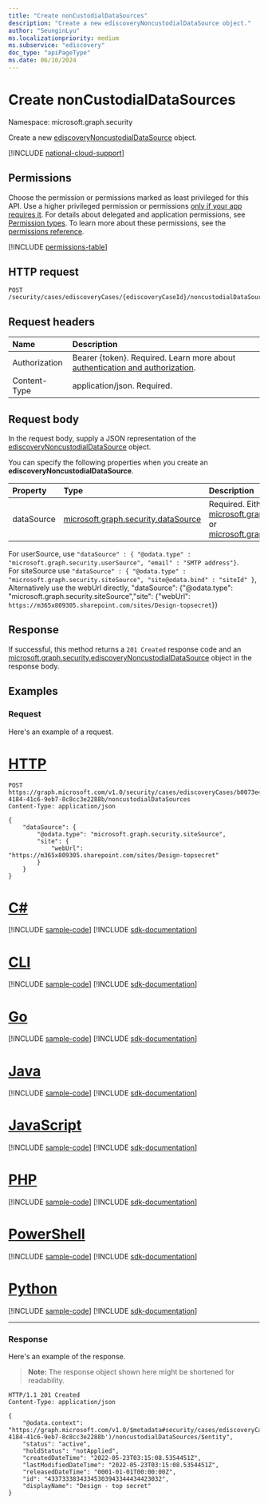 ```yaml
---
title: "Create nonCustodialDataSources"
description: "Create a new ediscoveryNoncustodialDataSource object."
author: "SeunginLyu"
ms.localizationpriority: medium
ms.subservice: "ediscovery"
doc_type: "apiPageType"
ms.date: 06/10/2024
---
```


# Create nonCustodialDataSources
Namespace: microsoft.graph.security

Create a new [ediscoveryNoncustodialDataSource](../resources/security-ediscoverynoncustodialdatasource.md) object.

[!INCLUDE [national-cloud-support](../../includes/global-us.md)]

## Permissions
Choose the permission or permissions marked as least privileged for this API. Use a higher privileged permission or permissions [only if your app requires it](/graph/permissions-overview#best-practices-for-using-microsoft-graph-permissions). For details about delegated and application permissions, see [Permission types](/graph/permissions-overview#permission-types). To learn more about these permissions, see the [permissions reference](/graph/permissions-reference).

<!-- { "blockType": "permissions", "name": "security_ediscoverycase_post_noncustodialdatasources" } -->
[!INCLUDE [permissions-table](../includes/permissions/security-ediscoverycase-post-noncustodialdatasources-permissions.md)]

## HTTP request

<!-- {
  "blockType": "ignored"
}
-->
``` http
POST /security/cases/ediscoveryCases/{ediscoveryCaseId}/noncustodialDataSources
```

## Request headers
|Name|Description|
|:---|:---|
|Authorization|Bearer {token}. Required. Learn more about [authentication and authorization](/graph/auth/auth-concepts).|
|Content-Type|application/json. Required.|

## Request body
In the request body, supply a JSON representation of the [ediscoveryNoncustodialDataSource](../resources/security-ediscoverynoncustodialdatasource.md) object.

You can specify the following properties when you create an **ediscoveryNoncustodialDataSource**.

|Property|Type|Description|
|:---|:---|:---|
|dataSource|[microsoft.graph.security.dataSource](../resources/security-datasource.md)|Required. Either a [microsoft.graph.security.userSource](../resources/security-usersource.md) or [microsoft.graph.security.siteSource](../resources/security-sitesource.md).

For userSource, use `"dataSource" : { "@odata.type" : "microsoft.graph.security.userSource", "email" : "SMTP address"}`.  
For siteSource use `"dataSource" : { "@odata.type" : "microsoft.graph.security.siteSource", "site@odata.bind" : "siteId" }`,
Alternatively use the webUrl directly, "dataSource": {"@odata.type": "microsoft.graph.security.siteSource","site": {"webUrl": `https://m365x809305.sharepoint.com/sites/Design-topsecret`}}


## Response

If successful, this method returns a `201 Created` response code and an [microsoft.graph.security.ediscoveryNoncustodialDataSource](../resources/security-ediscoverynoncustodialdatasource.md) object in the response body.

## Examples

### Request
Here's an example  of a request.

# [HTTP](#tab/http)
<!-- {
  "blockType": "request",
  "name": "create_ediscoverynoncustodialdatasource_ID_from"
}
-->
``` http
POST https://graph.microsoft.com/v1.0/security/cases/ediscoveryCases/b0073e4e-4184-41c6-9eb7-8c8cc3e2288b/noncustodialDataSources
Content-Type: application/json

{
    "dataSource": {
        "@odata.type": "microsoft.graph.security.siteSource",
        "site": {
            "webUrl": "https://m365x809305.sharepoint.com/sites/Design-topsecret"
        }
    }
}
```

# [C#](#tab/csharp)
[!INCLUDE [sample-code](../includes/snippets/csharp/create-ediscoverynoncustodialdatasource-id-from-csharp-snippets.md)]
[!INCLUDE [sdk-documentation](../includes/snippets/snippets-sdk-documentation-link.md)]

# [CLI](#tab/cli)
[!INCLUDE [sample-code](../includes/snippets/cli/create-ediscoverynoncustodialdatasource-id-from-cli-snippets.md)]
[!INCLUDE [sdk-documentation](../includes/snippets/snippets-sdk-documentation-link.md)]

# [Go](#tab/go)
[!INCLUDE [sample-code](../includes/snippets/go/create-ediscoverynoncustodialdatasource-id-from-go-snippets.md)]
[!INCLUDE [sdk-documentation](../includes/snippets/snippets-sdk-documentation-link.md)]

# [Java](#tab/java)
[!INCLUDE [sample-code](../includes/snippets/java/create-ediscoverynoncustodialdatasource-id-from-java-snippets.md)]
[!INCLUDE [sdk-documentation](../includes/snippets/snippets-sdk-documentation-link.md)]

# [JavaScript](#tab/javascript)
[!INCLUDE [sample-code](../includes/snippets/javascript/create-ediscoverynoncustodialdatasource-id-from-javascript-snippets.md)]
[!INCLUDE [sdk-documentation](../includes/snippets/snippets-sdk-documentation-link.md)]

# [PHP](#tab/php)
[!INCLUDE [sample-code](../includes/snippets/php/create-ediscoverynoncustodialdatasource-id-from-php-snippets.md)]
[!INCLUDE [sdk-documentation](../includes/snippets/snippets-sdk-documentation-link.md)]

# [PowerShell](#tab/powershell)
[!INCLUDE [sample-code](../includes/snippets/powershell/create-ediscoverynoncustodialdatasource-id-from-powershell-snippets.md)]
[!INCLUDE [sdk-documentation](../includes/snippets/snippets-sdk-documentation-link.md)]

# [Python](#tab/python)
[!INCLUDE [sample-code](../includes/snippets/python/create-ediscoverynoncustodialdatasource-id-from-python-snippets.md)]
[!INCLUDE [sdk-documentation](../includes/snippets/snippets-sdk-documentation-link.md)]

---

### Response
Here's an example  of the response.
>**Note:** The response object shown here might be shortened for readability.
<!-- {
  "blockType": "response",
  "truncated": true,
  "@odata.type": "microsoft.graph.security.ediscoveryNoncustodialDataSource"
}
-->
``` http
HTTP/1.1 201 Created
Content-Type: application/json

{
    "@odata.context": "https://graph.microsoft.com/v1.0/$metadata#security/cases/ediscoveryCases('b0073e4e-4184-41c6-9eb7-8c8cc3e2288b')/noncustodialDataSources/$entity",
    "status": "active",
    "holdStatus": "notApplied",
    "createdDateTime": "2022-05-23T03:15:08.5354451Z",
    "lastModifiedDateTime": "2022-05-23T03:15:08.5354451Z",
    "releasedDateTime": "0001-01-01T00:00:00Z",
    "id": "43373338343345303943344434423032",
    "displayName": "Design - top secret"
}
```
